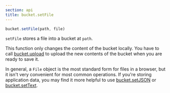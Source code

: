 ```yaml
---
section: api
title: bucket.setFile
---
```


```js
bucket.setFile(path, file)
```

`setFile` stores a file into a bucket at `path`.

This function only changes the content of the bucket locally. You have to call [bucket.upload](#docs-bucket-upload) to upload the new contents of the bucket when you are ready to save it.

In general, a `File` object is the most standard form for files in a
browser, but it isn't very convenient for most common operations. If you're
storing application data, you may find it more helpful to use
[bucket.setJSON](#docs-bucket-setjson) or [bucket.setText](#docs-bucket-settext).

